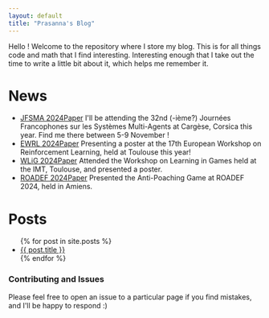 ```yaml
---
layout: default
title: "Prasanna's Blog"
---
```


Hello ! Welcome to the repository where I store my blog. This is for all things code and math that I find interesting. Interesting enough that I take out the time to write a little bit about it, which helps me remember it. 


# News

- [JFSMA 2024](https://easychair.org/cfp/jfsma2024)[Paper](https://hal.science/hal-04699116)  I'll be attending the 32nd (-ième?) Journées Francophones sur les Systèmes Multi-Agents at Cargèse, Corsica this year. Find me there between 5-9 November !
- [EWRL 2024](https://ewrl.wordpress.com/ewrl17-2024/)[Paper](https://openreview.net/forum?id=JSWRnHC93W&noteId=JSWRnHC93W) Presenting a poster at the 17th European Workshop on Reinforcement Learning, held at Toulouse this year!
- [WLiG 2024](https://indico.math.cnrs.fr/event/10543/overview)[Paper](https://hal.science/hal-04701220) Attended the Workshop on Learning in Games held at the IMT, Toulouse, and presented a poster.
- [ROADEF 2024](https://roadef2024.sciencesconf.org/?lang=fr)[Paper](https://roadef2024.sciencesconf.org/511462) Presented the Anti-Poaching Game at ROADEF 2024, held in Amiens. 


# Posts 
<ul>
  {% for post in site.posts %}
    <li>
      <a href="{{ post.permalink }}">{{ post.title }}</a>
    </li>
  {% endfor %}
</ul>


### Contributing and Issues

Please feel free to open an issue to a particular page if you find mistakes, and I'll be happy to respond :)
